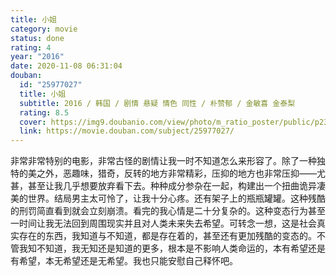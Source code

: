 ```yaml
---
title: 小姐
category: movie
status: done
rating: 4
year: "2016"
date: 2020-11-08 06:31:04
douban:
  id: "25977027"
  title: 小姐
  subtitle: 2016 / 韩国 / 剧情 悬疑 情色 同性 / 朴赞郁 / 金敏喜 金泰梨
  rating: 8.5
  cover: https://img9.doubanio.com/view/photo/m_ratio_poster/public/p2355555424.jpg
  link: https://movie.douban.com/subject/25977027/
---
```


非常非常特别的电影，非常古怪的剧情让我一时不知道怎么来形容了。除了一种独特的美之外，恶趣味，猎奇，反转的地方非常精彩，压抑的地方也非常压抑——尤甚，甚至让我几乎想要放弃看下去。种种成分参杂在一起，构建出一个扭曲诡异凄美的世界。结局男主太可怜了，让我十分心疼。还有架子上的瓶瓶罐罐。这种残酷的刑罚简直看到就会立刻崩溃。看完的我心情是二十分复杂的。这种变态行为甚至一时间让我无法回到周围现实并且对人类未来失去希望。可转念一想，这是社会真实存在的东西，我知道与不知道，都是存在着的，甚至还有更加残酷的变态的。不管我知不知道，我无知还是知道的更多，根本是不影响人类命运的，本有希望还是有希望，本无希望还是无希望。我也只能安慰自己释怀吧。